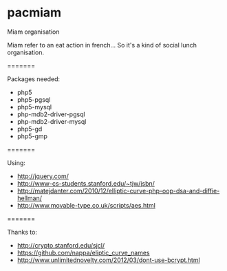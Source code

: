 pacmiam
=======

Miam organisation

Miam refer to an eat action in french...
So it's a kind of social lunch organisation.

=======

Packages needed:

* php5
* php5-pgsql
* php5-mysql
* php-mdb2-driver-pgsql
* php-mdb2-driver-mysql
* php5-gd
* php5-gmp

=======

Using:

* http://jquery.com/
* http://www-cs-students.stanford.edu/~tjw/jsbn/
* http://matejdanter.com/2010/12/elliptic-curve-php-oop-dsa-and-diffie-hellman/
* http://www.movable-type.co.uk/scripts/aes.html

=======

Thanks to:

* http://crypto.stanford.edu/sjcl/
* https://github.com/nappa/eliptic_curve_names
* http://www.unlimitednovelty.com/2012/03/dont-use-bcrypt.html
